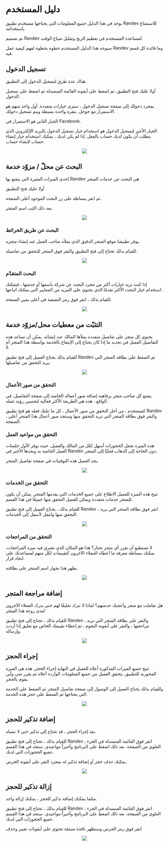# دليل المستخدم

يوجد في هذا الدليل جميع المعلومات التي يحتاجها مستخدم تطبيق Randev للاستمتاع باستخدامه.

تم تصميم Randev لمساعدة المستخدم في تعظيم الربح وتقليل ضياع الوقت.

سيوجه هذا الدليل المستخدم خطوة بخطوة لفهم كيفية عمل Randev وما فائدة كل قسم فيه.

## تسجيل الدخول

هناك عدة طرق لتسجيل الدخول إلى التطبيق.

أولا عليك فتح التطبيق. ثم اضغط على أيقونة القائمة المنسدلة ثم اضغط على تسجيل الدخول.

بمجرد دخولك إلى صفحة تسجيل الدخول ، سترى خيارات متعددة. أول واحد منهم هو الاستمرار مع جوجل. بنقرة واحدة بسيطة ويتم تسجيل دخولك.

الخيار الثاني هو الاستمرار في Facebook.

الخيار الأخير لتسجيل الدخول هو استخدام خيار تسجيل الدخول بالبريد الإلكتروني الذي يتطلب أن يكون لديك حساب بالفعل. إذا لم يكن لديك ، يمكنك استخدام خيار إنشاء حساب لإنشاء حساب.

<p align="center"><img src=./img/login.ar.png><p>

## البحث عن محلّ / مزوّد خدمة

إحدى الميزات المثيرة التي يتمتع بها Randev هي البحث عن خدمات المتجر

أولا عليك فتح التطبيق

ثم انقر ببساطة على زر البحث الموجود أعلى الصفحة.

بعد ذلك اكتب اسم المتجر.

<p align="center"><img src=./img/search.ar.png><p>

### البحث عن طريق الخرائط

يوفر تطبيقنا موقع المتجر الدقيق الذي يملأه صاحب العمل عند إنشاء متجره.

للقيام بذلك تحتاج إلى فتح التطبيق والنقر فوق المتجر للتحقق من تفاصيله.

<p align="center"><img src=./img/location.ar.png><p>

### البحث المتقدّم

إذا كنت تريد خيارات أكثر من مجرد البحث عن شركة باسمها أو خدمتها ، فيمكنك استخدام خيار البحث الأكثر تقدمًا الذي يحتوي على المزيد من المعايير التي يمكنك اتباعها.

للقيام بذلك ، انقر فوق رمز التصفية في أعلى يمين الصفحة.

<p align="center"><img src=./img/advancedsearch.ar.png><p>

## التثبّت من معطيات محل/مزوّد خدمة

يحتوي كل متجر على تفاصيل متعددة يملأها المالك عند إنشائه. يمكن أن تساعد هذه التفاصيل العميل في تحديد ما إذا كان يحتاج إلى الإنتفاع بالخدمة بواسطة هذا المتجر أم لا.

للقيام بذلك يحتاج العميل إلى فتح تطبيق Randev ثم الضغط على بطاقة المتجر التي يريد التحقق من تفاصيلها.

<p align="center"><img src=./img/details.ar.png><p>

### التحقق من صور الأعمال

يتمتع كل صاحب متجر برفاهية إضافة صور أعماله الخاصة إلى صفحة التفاصيل. في الواقع ، هذه هي الطريقة الأكثر فعالية لتحسين رؤية عمله.

كمستخدم ، من أجل التحقق من  صور الأعمال ، كل ما عليك فعله هو فتح تطبيق Randev ، والنقر فوق بطاقة المتجر التي تريد التحقق منها وستجد صور أعمال هذا المتجر أعلى الصفحة.

### التحقق من مواعيد العمل

هذه الميزة تجعل الحجوزات أسهل لكل من المالك والعميل. حيث يوفر الأول جلسات العمل الخاصة به ويجدها الأخير في Randev دون الحاجة إلى الذهاب فعليًا إلى المتجر.

يجد العميل هذه التوقيتات في صفحة تفاصيل المتجر.

<p align="center"><img src=./img/workhours.ar.png><p>

### التحقق من الخدمات

تتيح هذه الميزة للعميل الاطلاع على جميع الخدمات التي يقدمها المتجر. يمكن أن يكون للمتجر خدمات متعددة ويمكن للعميل التحقق منها جميعًا في هذا القسم.

للقيام بذلك ، يحتاج العميل إلى فتح تطبيق Randev ، انقر فوق بطاقة المتجر التي يريد التحقق منها وانتقل لأسفل إلى الخدمات.

<p align="center"><img src=./img/services.ar.png><p>

### التحقق من المراجعات

لا تستطيع أن تقرر أي متجر تختار؟ هذا هو المكان الذي تشرق فيه ميزة المراجعات. يمكنك ببساطة معرفة ما أعطاه العملاء الآخرون كتقييمات لكل منهم لمساعدتك على اتخاذ قرار.

يظهر هذا بجوار اسم المتجر على بطاقته.

<p align="center"><img src=./img/ratings.ar.png><p>

## إضافة مراجعة المتجر

هل تعاملت مع متجر وأعجبك خدمتهم؟ لماذا لا تترك تعليقًا لهم حتى يدرك العملاء الآخرون مدى روعة هذا المتجر!

للقيام بذلك ، تحتاج إلى فتح تطبيق Randev ، والنقر على بطاقة المتجر التي تريد مراجعتها ، والنقر على أيقونة النجوم ، ثم إعطاء تقييمك الخاص مع تعليق إذا أردت وإرساله.

<p align="center"><img src=./img/avis.ar.png><p>

## إجراء الحجز

تتيح جميع الميزات المذكورة أعلاه  للعميل في النهاية إجراء الحجز. هذه هي الميزة المحورية للتطبيق. يتحقق العميل من جميع المعلومات الواردة أعلاه ثم يقرر متى وأين يقوم بالحجز.

وللقيام بذلك يحتاج العميل إلى الوصول إلى صفحة تفاصيل المتجر ثم الضغط على الخدمة التي يحتاجها ثم الضغط على حجز هذه الخدمة.

<p align="center"><img src=./img/Book.ar.png><p>

## إضافة تذكير للحجز

بعد إجراء الحجز ، قد تحتاج إلى تذكير حتى لا تنساه.

للقيام بذلك ، تحتاج إلى فتح تطبيق Randev ، انقر فوق القائمة المنسدلة في الجزء العلوي من الصفحة. بعد ذلك اضغط على البرنامج وأخيراً مواعيدي. ستجد في هذا القسم جميع الحجوزات التي لديك.

يمكنك حذف حجز أو إضافة تذكير له بمجرد النقر على أيقونة الجرس.

<p align="center"><img src=./img/reminder.ar.png><p>

## إزالة تذكير للحجز

مثلما يمكنك إضافة تذكير للحجز ، يمكنك إزالة واحد.

للقيام بذلك ، تحتاج إلى فتح تطبيق Randev ، انقر فوق القائمة المنسدلة في الجزء العلوي من الصفحة. بعد ذلك اضغط على البرنامج وأخيراً مواعيدي. ستجد في هذا القسم جميع الحجوزات التي لديك.

انقر فوق رمز الجرس وستظهر نافذة منبثقة تحتوي على أيقونات تغيير وحذف

<p align="center"><img src=./img/DeleteReminder.ar.png><p>





